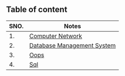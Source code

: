 
## Table of content

| SNO.        |  Notes                                                             |
| ----------------- | ------------------------------------------------------------------ |
| 1.          |[Computer Network](https://github.com/danishhx/Technical_Subject_Notes/blob/main/COMPUTER%20NETWORK/Computer%20Networking%20Notes.pdf)              |
| 2.          |[Database Management System](https://github.com/danishhx/Technical_Subject_Notes/blob/main/DBMS/DBMS%20Notes.pdf)            |
| 3.          |[Oops](https://github.com/danishhx/Technical_Subject_Notes/blob/main/OOPS/OOPS%20Concepts%20in%20Java%20PDF%20Download.pdf)             |
| 4.          |[Sql]()                 |

